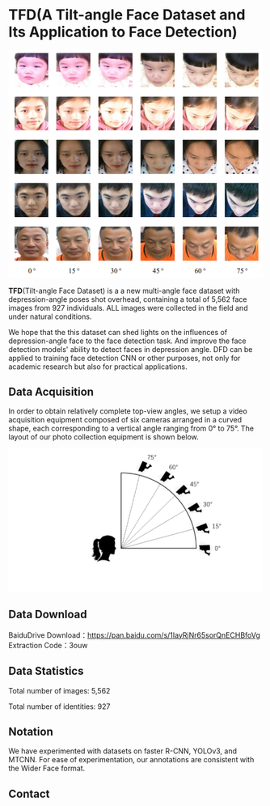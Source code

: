 # TFD(A Tilt-angle Face Dataset and Its Application to Face Detection)





<div align=center>
	<img src="./images/1.png"> 
</div>

**TFD**(Tilt-angle Face Dataset) is a  a new  multi-angle face dataset with depression-angle poses shot overhead, containing a total of 5,562 face images from 927 individuals. ALL images were collected in the field and under natural conditions.

We hope that the this dataset can shed lights on the influences of depression-angle face to the face detection task. And improve the face detection models' ability  to detect faces in depression angle. DFD can be applied to training face detection CNN or other purposes, not only for academic research but also for practical applications. 

## **Data Acquisition**

In order to obtain relatively complete top-view angles, we setup a video acquisition equipment composed of six cameras arranged in a curved shape, each corresponding to a vertical angle ranging from 0° to 75°. The layout of our photo collection equipment is shown below.

<div align=center>
	<img src="./images/2.png"> 
</div>

## Data Download

 BaiduDrive Download：https://pan.baidu.com/s/1IayRjNr65sorQnECHBfoVg Extraction Code：3ouw



## Data Statistics

Total number of images: 5,562

Total number of identities: 927

## Notation

We have experimented with datasets on faster R-CNN, YOLOv3, and MTCNN. For ease of experimentation, our annotations are consistent with the Wider Face format.

## Contact
